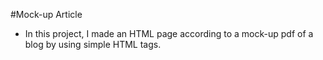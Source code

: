 #Mock-up Article

* In this project, I made an HTML page according to a mock-up pdf of a blog by using simple HTML tags.